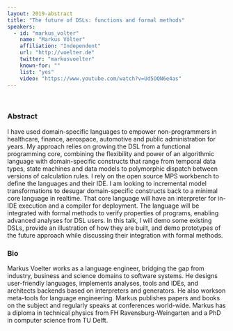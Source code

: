 ```yaml
---
layout: 2019-abstract
title: "The future of DSLs: functions and formal methods"
speakers:
  - id: "markus_volter"
    name: "Markus Völter"
    affiliation: "Independent"
    url: "http://voelter.de"
    twitter: "markusvoelter"
    known-for: ""
    list: "yes"
    video: "https://www.youtube.com/watch?v=Ud5OQN6e4as"
---
```


<br/>

### Abstract

I have used domain-specific languages to empower non-programmers in healthcare, finance, aerospace, automotive and public administration for years. My approach relies on growing the DSL from a functional programming core, combining the flexibility and power of an algorithmic language with domain-specific constructs that range from temporal data types, state machines and data models to polymorphic dispatch between versions of calculation rules. I rely on the open source MPS workbench to define the languages and their IDE. I am looking to incremental model transformations to desugar domain-specific constructs back to a minimal core language in realtime. That core language will have an interpreter for in-IDE execution and a compiler for deployment. The language will be integrated with formal methods to verify properties of programs, enabling advanced analyses for DSL users. In this talk, I will demo some existing DSLs, provide an illustration of how they are built, and demo prototypes of the future approach while discussing their integration with formal methods.

### Bio

Markus Voelter works as a language engineer, bridging the gap from industry, business and science domains to software systems. He designs user-friendly languages, implements analyses, tools and IDEs, and  architects backends based on interpreters and generators. He also workson meta-tools for language engineering. Markus publishes papers and books on the subject and regularly speaks at conferences world-wide. Markus has a diploma in technical physics from FH Ravensburg-Weingarten and a PhD in computer science from TU Delft.
